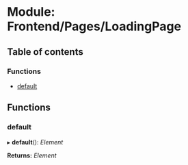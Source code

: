 # Module: Frontend/Pages/LoadingPage

## Table of contents

### Functions

- [default](frontend_pages_loadingpage.md#default)

## Functions

### default

▸ **default**(): _Element_

**Returns:** _Element_
